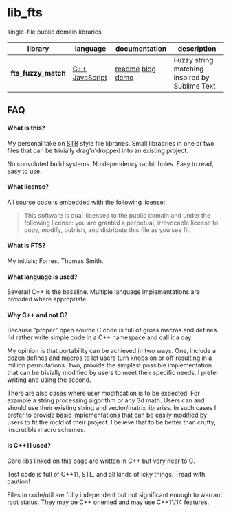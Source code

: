 lib_fts
===

single-file public domain libraries

library | language | documentation | description
--------------------- | -------- | ------------- | --------------------------------
**fts_fuzzy_match** | [C++](https://github.com/forrestthewoods/lib_fts/blob/master/code/fts_fuzzy_match.h) [JavaScript](https://github.com/forrestthewoods/lib_fts/blob/master/code/fts_fuzzy_match.js) | [readme](https://github.com/forrestthewoods/lib_fts/blob/master/docs/fuzzy_match.md) [blog](https://blog.forrestthewoods.com/reverse-engineering-sublime-text-s-fuzzy-match-4cffeed33fdb#.m9cmfqknc) [demo](https://s3-us-west-2.amazonaws.com/forrestthewoods.staticweb/lib_fts/tests/fuzzy_match/fts_fuzzy_match_test.html) | Fuzzy string matching inspired by Sublime Text


FAQ
---

#### What is this?
My personal take on [STB](https://github.com/nothings/stb) style file libraries. Small librabries in one or two files that can be trivially drag'n'dropped into an existing project.

No convoluted build systems. No dependency rabbit holes. Easy to read, easy to use.

#### What license?
All source code is embedded with the following license:

> This software is dual-licensed to the public domain and under the following license: you are granted a perpetual, irrevocable license to copy, modify, publish, and distribute this file as you see fit.

#### What is FTS?
My initials; Forrest Thomas Smith.

#### What language is used?
Several! C++ is the baseline. Multiple language implementations are provided where appropriate.

#### Why C++ and not C?
Because "proper" open source C code is full of gross macros and defines. I'd rather write simple code in a C++ namespace and call it a day.

My opinion is that portability can be achieved in two ways. One, include a dozen defines and macros to let users turn knobs on or off resulting in a million permutations. Two, provide the simplest possible implementation that can be trivially modified by users to meet their specific needs. I prefer writing and using the second.

There are also cases where user modification is to be expected. For example a string processing algorithm or any 3d math. Users can and should use their existing string and vector/matrix libraries. In such cases I prefer to provide basic implementations that can be easily modified by users to fit the mold of their project. I believe that to be better than crufty, inscrutible macro schemes.

#### Is C++11 used?
Core libs linked on this page are written in C++ but very near to C. 

Test code is full of C++11, STL, and all kinds of icky things. Tread with caution!

Files in code/util are fully independent but not significant enough to warrant root status. They may be C++ oriented and may use C++11/14 features.
